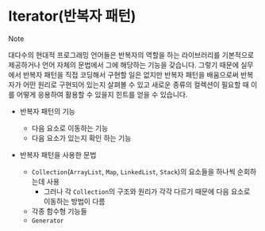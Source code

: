 # Iterator(반복자 패턴)
> [!NOTE]
> 대다수의 현대적 프로그래밍 언어들은 반복자의 역할을 하는 라이브러리를 기본적으로 제공하거나 언어 자체의 문법에서 그에 해당하는 기능을 갖습니다.
> 그렇기 때문에 실무에서 반복자 패턴을 직접 코딩해서 구현할 일은 없지만 반복자 패턴을 배움으로써 반복자가 어떤 원리로 구현되어 있는지 살펴볼 수 있고 새로운 종류의 컬렉션이 필요할 때 이를 어떻게 응용하여 활용할 수 있을지 힌트를 얻을 수 있습니다.

- 반복자 패턴의 기능
    - 다음 요소로 이동하는 기능
    - 다음 요소가 있는지 확인 하는 기능

- 반복자 패턴을 사용한 문법
    - `Collection`(`ArrayList`, `Map`, `LinkedList`, `Stack`)의 요소들을 하나씩 순회하는데 사용
      - 그러나 각 `Collection`의 구조와 원리가 각각 다르기 때문에 다음 요소로 이동하는 방법이 다름
    - 각종 함수형 기능들
    - `Generator`